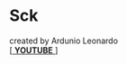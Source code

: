 # Sck
created by Ardunio Leonardo <Br>
  [[ **YOUTUBE** ](https://www.youtube.com/watch?v=Wz_yLwDMHPM)]
